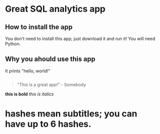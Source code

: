 # Great SQL analytics app

## How to install the app

You don't need to install this app; just download it and run it!
You will need Python.

## Why you ahould use this app

It prints "hello, world!"

```print("Hello, world!")
```

> "This is a great app!" - Somebody

**this is bold**
_this is italics_

# hashes mean subtitles; you can have up to 6 hashes.
